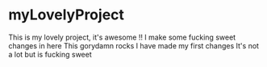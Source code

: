 # myLovelyProject
This is my lovely project, it's awesome !!
I make some fucking sweet changes in here
This gorydamn rocks
I have made my first changes
It's not a lot but is fucking sweet

